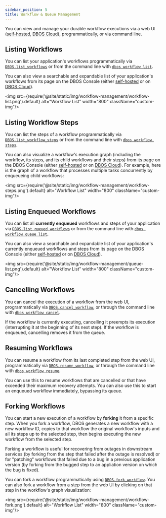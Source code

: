 ```yaml
---
sidebar_position: 5
title: Workflow & Queue Management
---
```


You can view and manage your durable workflow executions via a web UI ([self-hosted](../../production/self-hosting/workflow-management.md), [DBOS Cloud](../../production/dbos-cloud/workflow-management.md)), programmatically, or via command line.

## Listing Workflows

You can list your application's workflows programmatically via [`DBOS.list_workflows`](../reference/contexts.md#list_workflows) or from the command line with [`dbos workflow list`](../reference/cli.md#dbos-workflow-list).

You can also view a searchable and expandable list of your application's workflows from its page on the DBOS Console (either [self-hosted](../../production/self-hosting/workflow-management.md) or on [DBOS Cloud](../../production/dbos-cloud/workflow-management.md)).

<img src={require('@site/static/img/workflow-management/workflow-list.png').default} alt="Workflow List" width="800" className="custom-img"/>

## Listing Workflow Steps

You can list the steps of a workflow programmatically via [`DBOS.list_workflow_steps`](../reference/contexts.md#list_workflow_steps) or from the command line with [`dbos workflow steps`](../reference/cli.md#dbos-workflow-steps).

You can also visualize a workflow's execution graph (including the workflow, its steps, and its child workflows and their steps) from its page on the DBOS Console (either [self-hosted](../../production/self-hosting/workflow-management.md) or on [DBOS Cloud](../../production/dbos-cloud/workflow-management.md)).
For example, here is the graph of a workflow that processes multiple tasks concurrently by enqueueing child workflows:

<img src={require('@site/static/img/workflow-management/workflow-steps.png').default} alt="Workflow List" width="800" className="custom-img"/>

## Listing Enqueued Workflows

You can list all **currently enqueued** workflows and steps of your application via [`DBOS.list_queued_workflows`](../reference/contexts.md#list_queued_workflows) or from the command line with [`dbos workflow queue list`](../reference/cli.md#dbos-workflow-queue-list).

You can also view a searchable and expandable list of your application's currently enqueued workflows and steps from its page on the DBOS Console (either [self-hosted](../../production/self-hosting/workflow-management.md) or on [DBOS Cloud](../../production/dbos-cloud/workflow-management.md)).

<img src={require('@site/static/img/workflow-management/queue-list.png').default} alt="Workflow List" width="800" className="custom-img"/>

## Cancelling Workflows

You can cancel the execution of a workflow from the web UI, programmatically via [`DBOS.cancel_workflow`](../reference/contexts.md#cancel_workflow), or through the command line with [`dbos workflow cancel`](../reference/cli.md#dbos-workflow-cancel).

If the workflow is currently executing, cancelling it preempts its execution (interrupting it at the beginning of its next step).
If the workflow is enqueued, cancelling removes it from the queue.

## Resuming Workflows

You can resume a workflow from its last completed step from the web UI, programmatically via [`DBOS.resume_workflow`](../reference/contexts.md#resume_workflow), or through the command line with [`dbos workflow resume`](../reference/cli.md#dbos-workflow-resume).

You can use this to resume workflows that are cancelled or that have exceeded their maximum recovery attempts.
You can also use this to start an enqueued workflow immediately, bypassing its queue.

## Forking Workflows

You can start a new execution of a workflow by **forking** it from a specific step.
When you fork a workflow, DBOS generates a new workflow with a new workflow ID, copies to that workflow the original workflow's inputs and all its steps up to the selected step, then begins executing the new workflow from the selected step.

Forking a workflow is useful for recovering from outages in downstream services (by forking from the step that failed after the outage is resolved) or for "patching" workflows that failed due to a bug in a previous application version (by forking from the bugged step to an appliation version on which the bug is fixed).

You can fork a workflow programmatically using [`DBOS.fork_workflow`](../reference/contexts.md#fork_workflow).
You can also fork a workflow from a step from the web UI by clicking on that step in the workflow's graph visualization:

<img src={require('@site/static/img/workflow-management/workflow-fork.png').default} alt="Workflow List" width="800" className="custom-img"/>